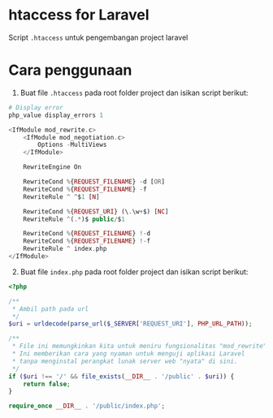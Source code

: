 # htaccess for Laravel
Script `.htaccess` untuk pengembangan project laravel

# Cara penggunaan
1. Buat file `.htaccess` pada root folder project dan isikan script berikut:

```php
# Display error
php_value display_errors 1

<IfModule mod_rewrite.c>
    <IfModule mod_negotiation.c>
        Options -MultiViews
    </IfModule>

    RewriteEngine On

    RewriteCond %{REQUEST_FILENAME} -d [OR]
    RewriteCond %{REQUEST_FILENAME} -f
    RewriteRule ^ ^$1 [N]

    RewriteCond %{REQUEST_URI} (\.\w+$) [NC]
    RewriteRule ^(.*)$ public/$1

    RewriteCond %{REQUEST_FILENAME} !-d
    RewriteCond %{REQUEST_FILENAME} !-f
    RewriteRule ^ index.php
</IfModule>
```

2. Buat file `index.php` pada root folder project dan isikan script berikut:

```php
<?php

/**
 * Ambil path pada url
 */
$uri = urldecode(parse_url($_SERVER['REQUEST_URI'], PHP_URL_PATH));

/**
 * File ini memungkinkan kita untuk meniru fungsionalitas "mod_rewrite" Apache dari server web PHP bawaan.
 * Ini memberikan cara yang nyaman untuk menguji aplikasi Laravel
 * tanpa menginstal perangkat lunak server web "nyata" di sini.
 */
if ($uri !== '/' && file_exists(__DIR__ . '/public' . $uri)) {
    return false;
}

require_once __DIR__ . '/public/index.php';
```
